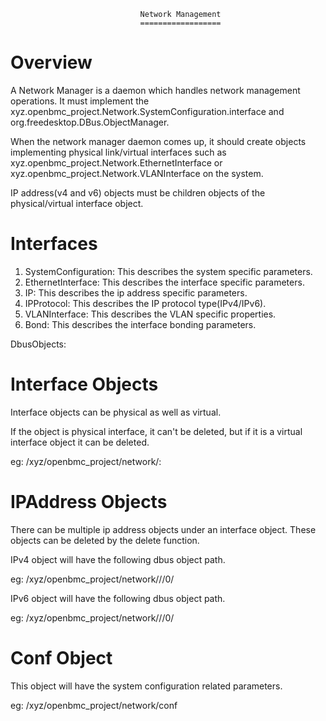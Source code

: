                                  Network Management
                                 ==================
Overview
=========
A Network Manager is a daemon which handles network management operations.
It must implement the xyz.openbmc_project.Network.SystemConfiguration.interface
and org.freedesktop.DBus.ObjectManager.

When the network manager daemon comes up, it should create objects
implementing physical link/virtual interfaces such as
xyz.openbmc_project.Network.EthernetInterface or
xyz.openbmc_project.Network.VLANInterface on the system.

IP address(v4 and v6) objects must be children objects of the
physical/virtual interface object.

Interfaces
==========

1. SystemConfiguration: This describes the system specific parameters.
2. EthernetInterface: This describes the interface specific parameters.
3. IP: This describes the ip address specific parameters.
4. IPProtocol: This describes the IP protocol type(IPv4/IPv6).
5. VLANInterface: This describes the VLAN specific properties.
6. Bond: This describes the interface bonding parameters.

DbusObjects:

Interface Objects
=================
Interface objects can be physical as well as virtual.

If the object is physical interface, it can't be deleted,
but if it is a virtual interface object it can be deleted.

eg:
/xyz/openbmc_project/network/<interfacename>:

IPAddress Objects
=================
There can be multiple ip address objects under an interface object.
These objects can be deleted by the delete function.

IPv4 object will have the following dbus object path.

eg:
/xyz/openbmc_project/network/<interface>/<ipv4>/0/

IPv6 object will have the following dbus object path.

eg:
/xyz/openbmc_project/network/<interface>/<ipv6>/0/

Conf Object
===========
This object will have the system configuration related parameters.

eg:
/xyz/openbmc_project/network/conf
